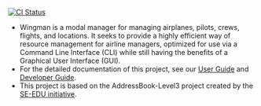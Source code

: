 [![CI Status](https://github.com/se-edu/addressbook-level3/workflows/Java%20CI/badge.svg)](https://github.com/AY2223S2-CS2103T-W11-1/tp.git)

* Wingman is a modal manager for managing airplanes, pilots, crews, flights, and locations. It seeks to provide a highly efficient way of resource management for airline managers, optimized for use via a Command Line Interface (CLI) while still having the benefits of a Graphical User Interface (GUI).
* For the detailed documentation of this project, see our [User Guide](https://github.com/AY2223S2-CS2103T-W11-1/tp/blob/master/docs/UserGuide.md) and [Developer Guide](https://github.com/AY2223S2-CS2103T-W11-1/tp/blob/master/docs/DeveloperGuide.md). 
* This project is based on the AddressBook-Level3 project created by the [SE-EDU initiative](https://se-education.org).

